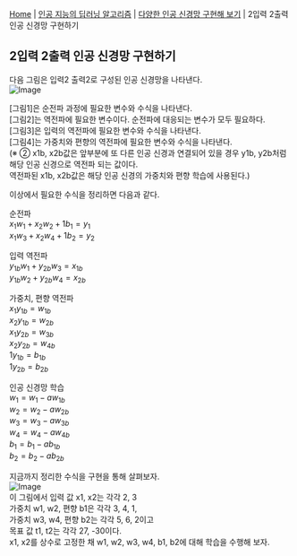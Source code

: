 [Home](./../../../README.md) | [인공 지능의 딥러닝 알고리즘](./../../README.md) | [다양한 인공 신경망 구현해 보기](./../README.md) | 2입력 2출력 인공 신경망 구현하기

## 2입력 2출력 인공 신경망 구현하기
다음 그림은 입력2 출력2로 구성된 인공 신경망을 나타낸다.  
![Image](https://github.com/user-attachments/assets/3c7cc9dc-426f-48f0-b9f0-11136d847a36)  

[그림1]은 순전파 과정에 필요한 변수와 수식을 나타낸다.  
[그림2]는 역전파에 필요한 변수이다. 순전파에 대응되는 변수가 모두 필요하다.  
[그림3]은 입력의 역전파에 필요한 변수와 수식을 나타낸다.  
[그림4]는 가중치와 편향의 역전파에 필요한 변수와 수식을 나타낸다.  
(※ ② x1b, x2b값은 앞부분에 또 다른 인공 신경과 연결되어 있을 경우 y1b, y2b처럼 해당 인공 신경으로 역전파 되는 값이다.  
역전파된 x1b, x2b값은 해당 인공 신경의 가중치와 편향 학습에 사용된다.)

이상에서 필요한 수식을 정리하면 다음과 같다.

순전파  
$x_1 w_1 + x_2 w_2 + 1 b_1 = y_1$  
$x_1 w_3 + x_2 w_4 + 1 b_2 = y_2$

입력 역전파  
$y_{1b} w_1 + y_{2b} w_3 = x_{1b}$  
$y_{1b} w_2 + y_{2b} w_4 = x_{2b}$

가중치, 편향 역전파  
$x_1 y_{1b} = w_{1b}$  
$x_2 y_{1b} = w_{2b}$  
$x_1 y_{2b} = w_{3b}$  
$x_2 y_{2b} = w_{4b}$  
$1y_{1b} = b_{1b}$  
$1y_{2b} = b_{2b}$

인공 신경망 학습  
$w_1 = w_1 - aw_{1b}$  
$w_2 = w_2 - aw_{2b}$  
$w_3 = w_3 - aw_{3b}$  
$w_4 = w_4 - aw_{4b}$  
$b_1 = b_1 - ab_{1b}$  
$b_2 = b_2 - ab_{2b}$

지금까지 정리한 수식을 구현을 통해 살펴보자.  
![Image](https://github.com/user-attachments/assets/076a0730-4e55-4be8-a977-e58be7ca90fe)  
이 그림에서 입력 값 x1, x2는 각각 2, 3  
가중치 w1, w2, 편향 b1은 각각 3, 4, 1,  
가중치 w3, w4, 편향 b2는 각각 5, 6, 2이고  
목표 값 t1, t2는 각각 27, -30이다.  
x1, x2를 상수로 고정한 채 w1, w2, w3, w4, b1, b2에 대해 학습을 수행해 보자.
